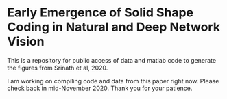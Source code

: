 # Early Emergence of Solid Shape Coding in Natural and Deep Network Vision
This is a repository for public access of data and matlab code to generate the figures from Srinath et al, 2020.

I am working on compiling code and data from this paper right now. Please check back in mid-November 2020. Thank you for your patience.
